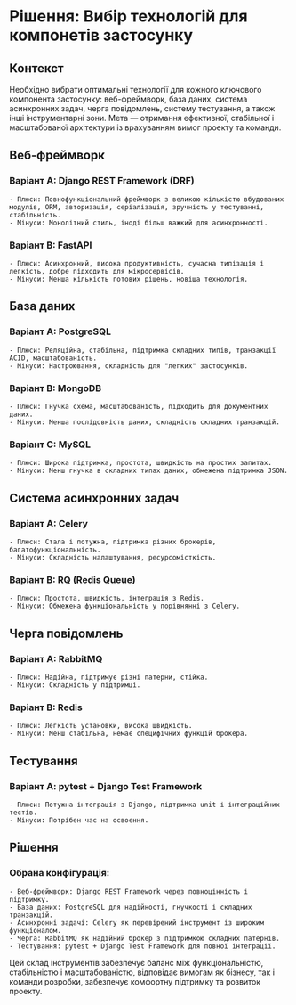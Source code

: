 # Рішення: Вибір технологій для компонетів застосунку
## Контекст
Необхідно вибрати оптимальні технології для кожного ключового компонента застосунку: веб-фреймворк, база даних, 
система асинхронних задач, черга повідомлень, систему тестування, а також інші інструментарні зони.
Мета — отримання ефективної, стабільної і масштабованої архітектури із врахуванням вимог проекту та команди.

## Веб-фреймворк
### Варіант A: Django REST Framework (DRF)
    - Плюси: Повнофункціональний фреймворк з великою кількістю вбудованих модулів, ORM, авторизація, серіалізація, зручність у тестуванні, стабільність.
    - Мінуси: Монолітний стиль, іноді більш важкий для асинхронності.

### Варіант B: FastAPI
    - Плюси: Асинхронний, висока продуктивність, сучасна типізація і легкість, добре підходить для мікросервісів.
    - Мінуси: Менша кількість готових рішень, новіша технологія.

## База даних
### Варіант A: PostgreSQL
    - Плюси: Реляційна, стабільна, підтримка складних типів, транзакції ACID, масштабованість.
    - Мінуси: Настроювання, складність для "легких" застосунків.

### Варіант B: MongoDB
    - Плюси: Гнучка схема, масштабованість, підходить для документних даних.
    - Мінуси: Менша послідовність даних, складність складних транзакцій.

### Варіант C: MySQL
    - Плюси: Широка підтримка, простота, швидкість на простих запитах.
    - Мінуси: Менш гнучка в складних типах даних, обмежена підтримка JSON.

## Система асинхронних задач
### Варіант A: Celery
    - Плюси: Стала і потужна, підтримка різних брокерів, багатофункціональність.
    - Мінуси: Складність налаштування, ресурсомісткість.

### Варіант B: RQ (Redis Queue)
    - Плюси: Простота, швидкість, інтеграція з Redis.
    - Мінуси: Обмежена функціональність у порівнянні з Celery.

## Черга повідомлень
### Варіант A: RabbitMQ
    - Плюси: Надійна, підтримує різні патерни, стійка.
    - Мінуси: Складність у підтримці.

### Варіант B: Redis
    - Плюси: Легкість установки, висока швидкість.
    - Мінуси: Менш стабільна, немає специфічних функцій брокера.

## Тестування
### Варіант A: pytest + Django Test Framework
    - Плюси: Потужна інтеграція з Django, підтримка unit і інтеграційних тестів.
    - Мінуси: Потрібен час на освоєння.

## Рішення
### Обрана конфігурація:
    - Веб-фреймворк: Django REST Framework через повноцінність і підтримку.
    - База даних: PostgreSQL для надійності, гнучкості і складних транзакцій.
    - Асинхронні задачі: Celery як перевірений інструмент із широким функціоналом.
    - Черга: RabbitMQ як надійний брокер з підтримкою складних патернів.
    - Тестування: pytest + Django Test Framework для повної інтеграції.

Цей склад інструментів забезпечує баланс між функціональністю, стабільністю і масштабованістю, 
відповідає вимогам як бізнесу, так і команди розробки, забезпечує комфортну підтримку та розвиток проекту.